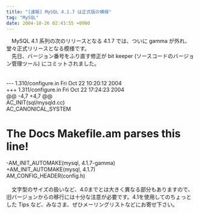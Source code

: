 ```yaml
---
title: "[速報] MySQL 4.1.7 は正式版の模様"
tag: "MySQL"
date: 2004-10-26 02:43:55 +0900
---
```


　MySQL 4.1 系列の次のリリースとなる 4.1.7 では、ついに gamma が外れ、堂々正式リリースとなる模様です。<br>
　先日、バージョン番号をふり直す修正が bit keeper (ソースコードのバージョン管理ツール) にコミットされました。<br>
<br>
<br>
--- 1.310/configure.in  Fri Oct 22 10:20:12 2004<br>
+++ 1.311/configure.in  Fri Oct 22 17:24:23 2004<br>
@@ -4,7 +4,7 @@<br>
AC_INIT(sql/mysqld.cc)<br>
AC_CANONICAL_SYSTEM<br>
# The Docs Makefile.am parses this line!<br>
-AM_INIT_AUTOMAKE(mysql, 4.1.7-gamma)<br>
+AM_INIT_AUTOMAKE(mysql, 4.1.7)<br>
AM_CONFIG_HEADER(config.h)<br>
<br>
　文字型のサイズの扱いなど、4.0までとは大きく異なる部分もありますので、旧バージョンからの移行には十分な注意が必要です。4.1を使用してのちょっとした Tips など、みなさま、ぜひメーリングリストなどにお寄せ下さい。<br>
<br>
